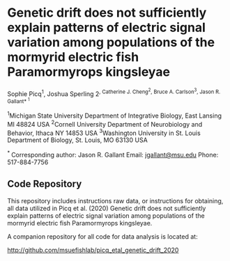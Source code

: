# Genetic drift does not sufficiently explain patterns of electric signal variation among populations of the mormyrid electric fish Paramormyrops kingsleyae

Sophie Picq<sup>1</sup>, Joshua Sperling </sup>2<sup>, Catherine J. Cheng<sup>2</sup>, Bruce A. Carlson<sup>3</sup>, Jason R. Gallant* <sup> 1 </sup>

<sup>1</sup>Michigan State University Department of Integrative Biology, East Lansing MI 48824 USA
<sup>2</sup>Cornell University Department of Neurobiology and Behavior, Ithaca NY 14853 USA
<sup>3</sup>Washington University in St. Louis Department of Biology, St. Louis, MO 63130 USA

<sup>* </sup>Corresponding author:
Jason R. Gallant
Email: jgallant@msu.edu
Phone: 517-884-7756


## Code Repository ##

This repository includes instructions raw data, or instructions for obtaining, all data utilized in Picq et al. (2020) Genetic drift does not sufficiently explain patterns of electric signal variation among populations of the mormyrid electric fish Paramormyrops kingsleyae.

A companion repository for all code for data analysis is located at:

http://github.com/msuefishlab/picq_etal_genetic_drift_2020
